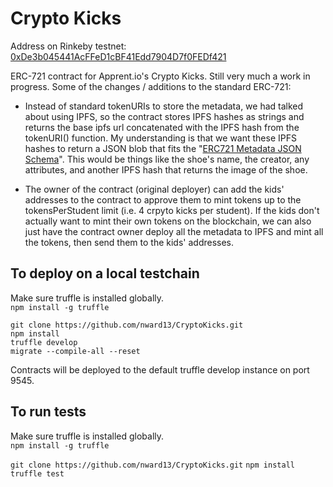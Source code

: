 # Crypto Kicks  
  
Address on Rinkeby testnet: <a href="https://rinkeby.etherscan.io/address/0xde3b045441acffed1cbf41edd7904d7f0fedf421">0xDe3b045441AcFFeD1cBF41Edd7904D7f0FEDf421</a>  
  
ERC-721 contract for Apprent.io's Crypto Kicks. Still very much a work in progress. Some of the changes / additions to the standard ERC-721:  
  
- Instead of standard tokenURIs to store the metadata, we had talked about using IPFS, so the contract stores IPFS hashes as strings and returns the base ipfs url concatenated with the IPFS hash from the tokenURI() function.  My understanding is that we want these IPFS hashes to return a JSON blob that fits the "<a href="https://github.com/ethereum/EIPs/blob/master/EIPS/eip-721.md">ERC721 Metadata JSON Schema</a>". This would be things like the shoe's name, the creator, any attributes, and another IPFS hash that returns the image of the shoe.
  
- The owner of the contract (original deployer) can add the kids' addresses to the contract to approve them to mint tokens up to the tokensPerStudent limit (i.e. 4 crpyto kicks per student). If the kids don't actually want to mint their own tokens on the blockchain, we can also just have the contract owner deploy all the metadata to IPFS and mint all the tokens, then send them to the kids' addresses.  
  
## To deploy on a local testchain
Make sure truffle is installed globally.  
```npm install -g truffle```  
  
```git clone https://github.com/nward13/CryptoKicks.git```  
```npm install```  
```truffle develop```  
```migrate --compile-all --reset```  
  
Contracts will be deployed to the default truffle develop instance on port 9545.  
  
## To run tests  
Make sure truffle is installed globally.  
```npm install -g truffle```  
  
```git clone https://github.com/nward13/CryptoKicks.git``` 
```npm install```
```truffle test```
